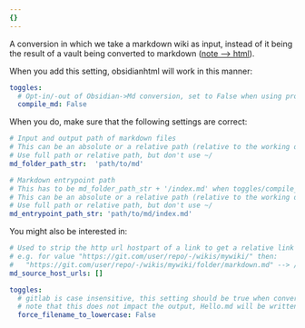 ```yaml
---
{}
---
```

   
A conversion in which we take a markdown wiki as input, instead of it being the result of a vault being converted to markdown ([note --> html](../../General%20Information/Snippets/note%20--%3E%20html.md)).   
   
When you add this setting, obsidianhtml will work in this manner:   
   
``` yaml
toggles:
  # Opt-in/-out of Obsidian->Md conversion, set to False when using proper markdown as input
  compile_md: False
```
   
   
When you do, make sure that the following settings are correct:   
   
``` yaml
# Input and output path of markdown files
# This can be an absolute or a relative path (relative to the working directory when calling obsidianhtml)
# Use full path or relative path, but don't use ~/
md_folder_path_str:  'path/to/md'

# Markdown entrypoint path
# This has to be md_folder_path_str + '/index.md' when toggles/compile_md == True
# This can be an absolute or a relative path (relative to the working directory when calling obsidianhtml)
# Use full path or relative path, but don't use ~/
md_entrypoint_path_str: 'path/to/md/index.md'
```
   
   
You might also be interested in:   
   
``` yaml
# Used to strip the http url hostpart of a link to get a relative link
# e.g. for value "https://git.com/user/repo/-/wikis/mywiki/" then:
#   "https://git.com/user/repo/-/wikis/mywiki/folder/markdown.md" --> /folder/markdown.md
md_source_host_urls: []

toggles:
  # gitlab is case insensitive, this setting should be true when converting a wiki from that source
  # note that this does not impact the output, Hello.md will be written to Hello.html
  force_filename_to_lowercase: False
```
